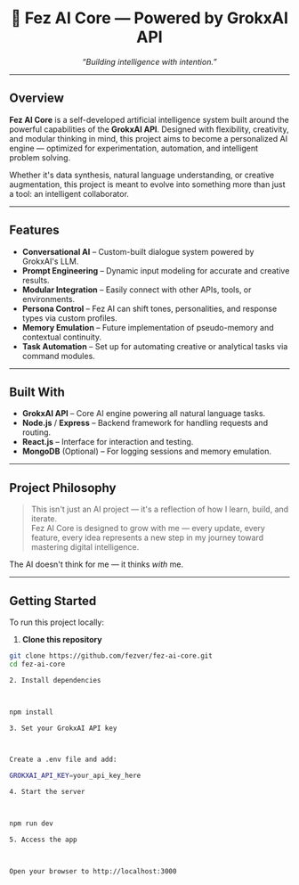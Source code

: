 <h1 align="center">🤖 Fez AI Core — Powered by GrokxAI API</h1>

<p align="center">
  <i>“Building intelligence with intention.”</i>
</p>

---

## Overview

**Fez AI Core** is a self-developed artificial intelligence system built around the powerful capabilities of the **GrokxAI API**. Designed with flexibility, creativity, and modular thinking in mind, this project aims to become a personalized AI engine — optimized for experimentation, automation, and intelligent problem solving.

Whether it's data synthesis, natural language understanding, or creative augmentation, this project is meant to evolve into something more than just a tool: an intelligent collaborator.

---

## Features

- **Conversational AI** – Custom-built dialogue system powered by GrokxAI's LLM.
- **Prompt Engineering** – Dynamic input modeling for accurate and creative results.
- **Modular Integration** – Easily connect with other APIs, tools, or environments.
- **Persona Control** – Fez AI can shift tones, personalities, and response types via custom profiles.
- **Memory Emulation** – Future implementation of pseudo-memory and contextual continuity.
- **Task Automation** – Set up for automating creative or analytical tasks via command modules.

---

## Built With

- **GrokxAI API** – Core AI engine powering all natural language tasks.
- **Node.js** / **Express** – Backend framework for handling requests and routing.
- **React.js** – Interface for interaction and testing.
- **MongoDB** (Optional) – For logging sessions and memory emulation.

---

## Project Philosophy

> This isn't just an AI project — it's a reflection of how I learn, build, and iterate.  
> Fez AI Core is designed to grow with me — every update, every feature, every idea represents a new step in my journey toward mastering digital intelligence.

The AI doesn't think for me — it thinks *with* me.

---

## Getting Started

To run this project locally:

1. **Clone this repository**

```bash
git clone https://github.com/fezver/fez-ai-core.git
cd fez-ai-core

2. Install dependencies



npm install

3. Set your GrokxAI API key



Create a .env file and add:

GROKXAI_API_KEY=your_api_key_here

4. Start the server



npm run dev

5. Access the app



Open your browser to http://localhost:3000

